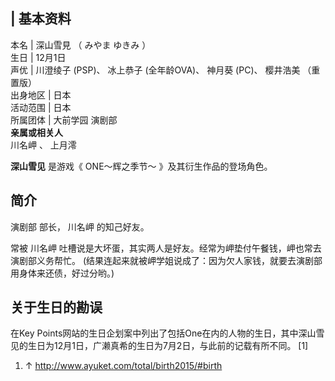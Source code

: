 |  **基本资料**  
---  
本名  |  深山雪見  （  みやま ゆきみ  ）   
生日  |  12月1日   
声优  |  川澄绫子  (PSP)、  冰上恭子  (全年龄OVA)、  神月葵  (PC)、  樱井浩美  （重置版）   
出身地区  |  日本   
活动范围  |  日本   
所属团体  |  大前学园  演剧部   
**亲属或相关人**  
川名岬  、  上月澪  
  
**深山雪见** 是游戏《  ONE～辉之季节～  》及其衍生作品的登场角色。

##  简介

演剧部  部长，  川名岬  的知己好友。

常被  川名岬  吐槽说是大坏蛋，其实两人是好友。经常为岬垫付午餐钱，岬也常去演剧部义务帮忙。
(结果连起来就被岬学姐说成了：因为欠人家钱，就要去演剧部用身体来还债，好过分哟。)

##  关于生日的勘误

在Key Points网站的生日企划案中列出了包括One在内的人物的生日，其中深山雪见的生日为12月1日，广濑真希的生日为7月2日，与此前的记载有所不同。
[1]

  1. ↑  http://www.ayuket.com/total/birth2015/#birth 

